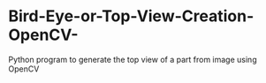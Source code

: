# Bird-Eye-or-Top-View-Creation-OpenCV-
Python program to generate the top view of a part from image using OpenCV
